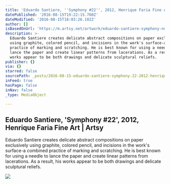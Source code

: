 ```yaml
---
title: 'Eduardo Santiere, ''Symphony #22'', 2012, Henrique Faria Fine Art | Artsy'
datePublished: '2016-08-15T19:22:15.760Z'
dateModified: '2016-08-15T18:03:26.102Z'
author: []
isBasedOnUrl: 'https://m.artsy.net/artwork/eduardo-santiere-symphony-number-22'
description: >-
  Eduardo Santiere creates delicate abstract compositions on paper exclusively
  using graphite, colored pencil, and incisions in the work's surface-a combined
  practice of marking and scratching. He is best known for using a needle to
  lance the paper and create linear patterns from lacerations. As a result, his
  works appear to be both drawings and delicate sculptural reliefs.
publisher: {}
via: {}
starred: false
sourcePath: _posts/2016-08-15-eduardo-santiere-symphony-22-2012-henrique-faria-fine.md
inFeed: true
hasPage: false
inNav: false
_type: MediaObject

---
```

<article style=""><h1>Eduardo Santiere, 'Symphony #22', 2012, Henrique Faria Fine Art | Artsy</h1><p>Eduardo Santiere creates delicate abstract compositions on paper exclusively using graphite, colored pencil, and incisions in the work's surface-a combined practice of marking and scratching. He is best known for using a needle to lance the paper and create linear patterns from lacerations. As a result, his works appear to be both drawings and delicate sculptural reliefs.</p><img src="https://d32dm0rphc51dk.cloudfront.net/1AvUc_K9WrJqJYR0EnUYsQ/large.jpg" /></article>